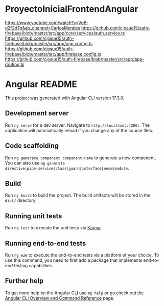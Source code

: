 # ProyectoInicialFrontendAngular

https://www.youtube.com/watch?v=Vo8-d2f2dTg&ab_channel=CarlosMorales
https://github.com/cjosue15/auth-firebase/blob/master/src/app/core/services/auth.service.ts
https://github.com/cjosue15/auth-firebase/blob/master/src/app/app.config.ts
https://github.com/cjosue15/auth-firebase/blob/master/src/app/firebase.config.ts
https://github.com/cjosue15/auth-firebase/blob/master/src/app/app-routing.ts


# Angular README

This project was generated with [Angular CLI](https://github.com/angular/angular-cli) version 17.3.0.

## Development server

Run `ng serve` for a dev server. Navigate to `http://localhost:4200/`. The application will automatically reload if you change any of the source files.

## Code scaffolding

Run `ng generate component component-name` to generate a new component. You can also use `ng generate directive|pipe|service|class|guard|interface|enum|module`.

## Build

Run `ng build` to build the project. The build artifacts will be stored in the `dist/` directory.

## Running unit tests

Run `ng test` to execute the unit tests via [Karma](https://karma-runner.github.io).

## Running end-to-end tests

Run `ng e2e` to execute the end-to-end tests via a platform of your choice. To use this command, you need to first add a package that implements end-to-end testing capabilities.

## Further help

To get more help on the Angular CLI use `ng help` or go check out the [Angular CLI Overview and Command Reference](https://angular.io/cli) page.
